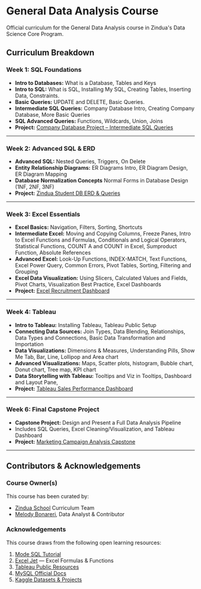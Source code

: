 # General Data Analysis Course  
Official curriculum for the General Data Analysis course in Zindua's Data Science Core Program.

## Curriculum Breakdown
### Week 1: SQL Foundations  
- **Intro to Databases:** What is a Database, Tables and Keys  
- **Intro to SQL:** What is SQL, Installing My SQL, Creating Tables, Inserting Data, Constraints.
- **Basic Queries:** UPDATE and DELETE, Basic Queries.
- **Intermediate SQL Queries:** Company Database Intro, Creating Company Database, More Basic Queries
- **SQL Advanced Queries:** Functions, Wildcards, Union, Joins
- **Project:** [Company Database Project – Intermediate SQL Queries](https://github.com/bonareri/Sample-SQL-Projects)

---

### Week 2: Advanced SQL & ERD  
- **Advanced SQL:** Nested Queries, Triggers, On Delete  
- **Entity Relationship Diagrams:** ER Diagrams Intro, ER Diagram Design, ER Diagram Mapping 
- **Database Normalization Concepts** Normal Forms in Database Design (1NF, 2NF, 3NF)    
- **Project:** [Zindua Student DB ERD & Queries](https://github.com/bonareri/Sample-SQL-Projects)
---

### Week 3: Excel Essentials
- **Excel Basics:** Navigation, Filters, Sorting, Shortcuts  
- **Intermediate Excel:** Moving and Copying Columns, Freeze Panes, Intro to Excel Functions and Formulas, Conditionals and Logical Operators, Statistical Functions, COUNT A and COUNT in Excel, Sumproduct Function, Absolute References  
- **Advanced Excel:** Look-Up Functions, INDEX-MATCH, Text Functions, Excel Power Query, Common Errors, Pivot Tables, Sorting, Filtering and Grouping
- **Excel Data Visualization:** Using Slicers, Calculated Values and Fields, Pivot Charts, Visualization Best Practice, Excel Dashboards
- **Project:** [Excel Recruitment Dashboard](https://github.com/bonareri/Excel-Dashboard-Projects)

---

### Week 4: Tableau  
- **Intro to Tableau:** Installing Tableau, Tableau Public Setup
- **Connecting Data Sources:** Join Types, Data Blending, Relationships, Data Types and Connections, Basic Data Transformation and Importation
- **Data Visualizations:** Dimensions & Measures, Understanding Pills, Show Me Tab, Bar, Line, Lollipop and Area chart
- **Advanced Visualizations:** Maps, Scatter plots, histogram, Bubble chart, Donut chart, Tree map, KPI chart
- **Data Storytelling with Tableau:** Tooltips and Viz in Tooltips, Dashboard and Layout Pane,  
- **Project:** [Tableau Sales Performance Dashboard](https://github.com/bonareri/Tableau-Dashboards)

---

### Week 6: Final Capstone Project  
- **Capstone Project:** Design and Present a Full Data Analysis Pipeline  
- Includes SQL Queries, Excel Cleaning/Visualization, and Tableau Dashboard  
- **Project:** [Marketing Campaign Analysis Capstone](https://github.com/bonareri/Marketing-Campaign-Analysis)

---

## Contributors & Acknowledgements

### Course Owner(s)  
This course has been curated by:  
- [Zindua School](https://zinduaschool.com) Curriculum Team  
- [Melody Bonareri](https://github.com/bonareri), Data Analyst & Contributor  

### Acknowledgements  
This course draws from the following open learning resources:  
1. [Mode SQL Tutorial](https://mode.com/sql-tutorial/)  
2. [Excel Jet](https://exceljet.net) — Excel Formulas & Functions  
3. [Tableau Public Resources](https://public.tableau.com/en-us/s/resources)  
4. [MySQL Official Docs](https://dev.mysql.com/doc/)  
5. [Kaggle Datasets & Projects](https://www.kaggle.com)  
